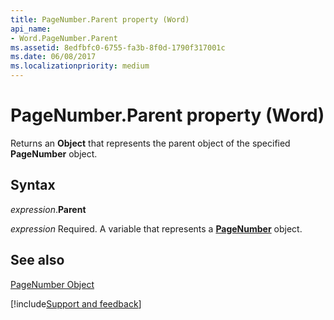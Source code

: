 ```yaml
---
title: PageNumber.Parent property (Word)
api_name:
- Word.PageNumber.Parent
ms.assetid: 8edfbfc0-6755-fa3b-8f0d-1790f317001c
ms.date: 06/08/2017
ms.localizationpriority: medium
---
```



# PageNumber.Parent property (Word)

Returns an **Object** that represents the parent object of the specified **PageNumber** object.


## Syntax

_expression_.**Parent**

_expression_ Required. A variable that represents a **[PageNumber](Word.PageNumber.md)** object.


## See also


[PageNumber Object](Word.PageNumber.md)

[!include[Support and feedback](~/includes/feedback-boilerplate.md)]